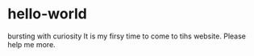 # hello-world
bursting with curiosity
It is my firsy time to come to tihs website.
Please help me more.
